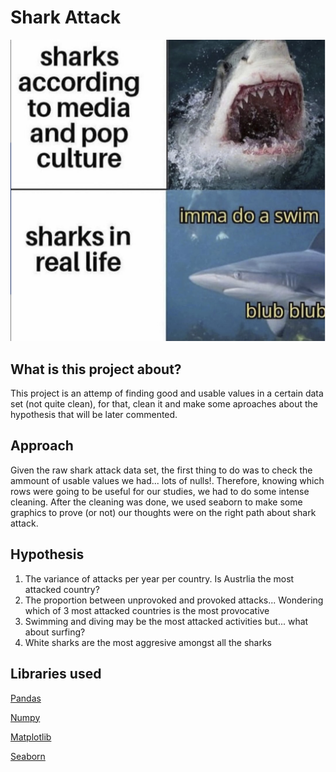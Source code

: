 # Shark Attack
![portada](https://github.com/Jorge-Solana/Shark-Attack/blob/main/Imagenes/shark_meme.jpg)
## What is this project about?
This project is an attemp of finding good and usable values in a certain data set (not quite clean), for that, clean it and make some aproaches about the hypothesis that will be later commented.


## Approach

Given the raw shark attack data set, the first thing to do was to check the ammount of usable values we had... lots of nulls!. 
Therefore, knowing which rows were going to be useful for our studies, we had to do some intense cleaning.
After the cleaning was done, we used seaborn to make some graphics to prove (or not) our thoughts were on the right path about shark attack.


## Hypothesis
 1. The variance of attacks per year per country. Is Austrlia the most attacked country?
 2. The proportion between unprovoked and provoked attacks... Wondering which of 3 most attacked countries is the most provocative
 3. Swimming and diving may be the most attacked activities but... what about surfing?
 4. White sharks are the most aggresive amongst all the sharks

## Libraries used

[Pandas](https://pandas.pydata.org/)

[Numpy](https://numpy.org/)

[Matplotlib](https://matplotlib.org/)

[Seaborn](https://seaborn.pydata.org/)



